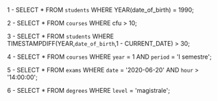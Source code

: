 1 - SELECT * FROM `students` WHERE YEAR(date_of_birth) = 1990;

2 - SELECT * FROM `courses` WHERE cfu > 10;

3 - SELECT * FROM `students` WHERE TIMESTAMPDIFF(YEAR,`date_of_birth`,1 - CURRENT_DATE) > 30;

4 - SELECT * FROM `courses` WHERE `year` = 1 AND `period` = 'I semestre';

5 - SELECT * FROM `exams` WHERE `date` = '2020-06-20' AND `hour` > '14:00:00';

6 - SELECT * FROM `degrees` WHERE `level` = 'magistrale';